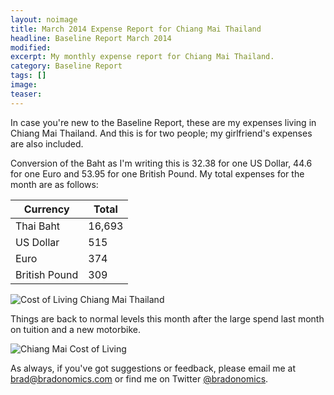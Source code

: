 ```yaml
---
layout: noimage
title: March 2014 Expense Report for Chiang Mai Thailand
headline: Baseline Report March 2014
modified:
excerpt: My monthly expense report for Chiang Mai Thailand.
category: Baseline Report
tags: []
image:
teaser:
---
```


In case you're new to the Baseline Report, these are my expenses living in Chiang Mai Thailand. And this is for two people; my girlfriend's expenses are also included.

Conversion of the Baht as I'm writing this is 32.38 for one US Dollar, 44.6 for one Euro and 53.95 for one British Pound. My total expenses for the month are as follows:

|Currency     |Total |
|-------------|------|
|Thai Baht    |16,693|
|US Dollar    |515   |
|Euro         |374   |
|British Pound|309   |

![Cost of Living Chiang Mai Thailand](http://bradonomics.com/baseline-report-march-2014/Chiang-Mai-Spending-Category-List-Mar-2014.jpg)

Things are back to normal levels this month after the large spend last month on tuition and a new motorbike.

![Chiang Mai Cost of Living](http://bradonomics.com/baseline-report-march-2014/Chiang-Mai-Spending-Graph-Mar-2014.jpg)

As always, if you've got suggestions or feedback, please email me at brad@bradonomics.com or find me on Twitter [@bradonomics](https://twitter.com/bradonomics).